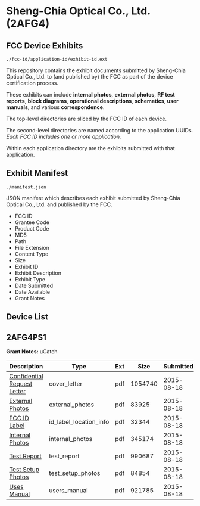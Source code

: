 # Sheng-Chia Optical Co., Ltd. (2AFG4)
## FCC Device Exhibits

```
./fcc-id/application-id/exhibit-id.ext
```

This repository contains the exhibit documents submitted by Sheng-Chia Optical Co., Ltd. to (and published by) the FCC as part of the device certification process.

These exhibits can include **internal photos**, **external photos**, **RF test reports**, **block diagrams**, **operational descriptions**, **schematics**, **user manuals**, and various **correspondence**.

The top-level directories are sliced by the FCC ID of each device.

The second-level directories are named according to the application UUIDs. *Each FCC ID includes one or more application.*

Within each application directory are the exhibits submitted with that application. 

## Exhibit Manifest

```
./manifest.json
```

JSON manifest which describes each exhibit submitted by Sheng-Chia Optical Co., Ltd. and published by the FCC.

- FCC ID
- Grantee Code
- Product Code
- MD5
- Path
- File Extension
- Content Type
- Size
- Exhibit ID
- Exhibit Description
- Exhibit Type
- Date Submitted
- Date Available
- Grant Notes

## Device List
## 2AFG4PS1
**Grant Notes:** uCatch

| Description | Type | Ext | Size | Submitted | Available |
| ----------- | ---- | --- | ---- | --------- | --------- |
| [Confidential Request Letter](2AFG4PS1/4e78d3911486aa22370ed8dc2ab034e1/2717553.pdf) | cover_letter | pdf | 1054740 | 2015-08-18 | 2015-08-18 |
| [External Photos](2AFG4PS1/4e78d3911486aa22370ed8dc2ab034e1/2717554.pdf) | external_photos | pdf | 83925 | 2015-08-18 | 2015-08-18 |
| [FCC ID Label](2AFG4PS1/4e78d3911486aa22370ed8dc2ab034e1/2717555.pdf) | id_label_location_info | pdf | 32344 | 2015-08-18 | 2015-08-18 |
| [Internal Photos](2AFG4PS1/4e78d3911486aa22370ed8dc2ab034e1/2717556.pdf) | internal_photos | pdf | 345174 | 2015-08-18 | 2015-08-18 |
| [Test Report](2AFG4PS1/4e78d3911486aa22370ed8dc2ab034e1/2717559.pdf) | test_report | pdf | 990687 | 2015-08-18 | 2015-08-18 |
| [Test Setup Photos](2AFG4PS1/4e78d3911486aa22370ed8dc2ab034e1/2717560.pdf) | test_setup_photos | pdf | 84854 | 2015-08-18 | 2015-08-18 |
| [Uses Manual](2AFG4PS1/4e78d3911486aa22370ed8dc2ab034e1/2717561.pdf) | users_manual | pdf | 921785 | 2015-08-18 | 2015-08-18 |
